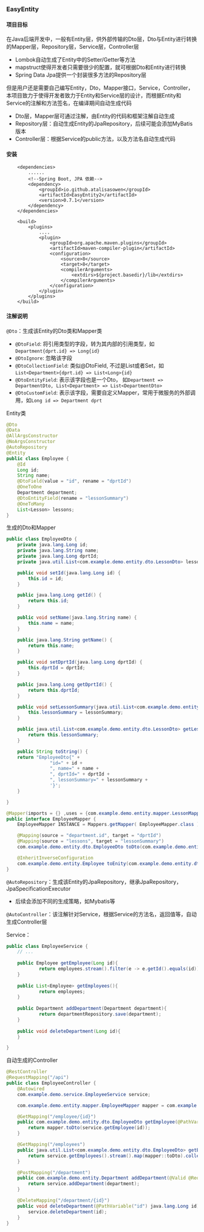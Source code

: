 ### EasyEntity
#### 项目目标
在Java后端开发中，一般有Entity层，供外部传输的Dto层，Dto与Entity进行转换的Mapper层，Repository层，Service层，Controller层
- Lombok自动生成了Entity中的Setter/Getter等方法
- mapstruct使得开发者只需要很少的配置，就可根据Dto和Entity进行转换
- Spring Data Jpa提供一个封装很多方法的Repository层

但是用户还是需要自己编写Entity，Dto，Mapper接口，Service，Controller，本项目致力于使得开发者致力于Entity和Service层的设计，而根据Entity和Service的注解和方法签名，在编译期间自动生成代码
- Dto层，Mapper层可通过注解，由Entity的代码和框架注解自动生成
- Repository层：自动生成Entity的JpaRepository，后续可能会添加MyBatis版本
- Controller层：根据Service的public方法，以及方法名自动生成代码

#### 安装
```
    <dependencies>
        ......
        <!--Spring Boot, JPA 依赖-->
        <dependency>
            <groupId>io.github.atalisasowen</groupId>
            <artifactId>EasyEntity2</artifactId>
            <version>0.7.1</version>
        </dependency>
    </dependencies>

    <build>
        <plugins>
            ....
            <plugin>
                <groupId>org.apache.maven.plugins</groupId>
                <artifactId>maven-compiler-plugin</artifactId>
                <configuration>
                    <source>8</source>
                    <target>8</target>
                    <compilerArguments>
                        <extdirs>${project.basedir}/lib</extdirs>
                    </compilerArguments>
                </configuration>
            </plugin>
        </plugins>
    </build>
```


#### 注解说明
`@Dto`：生成该Entity的Dto类和Mapper类
- `@DtoField`: 将引用类型的字段，转为其内部的引用类型，如`Department{dprt.id} => Long{id}`
- `@DtoIgnore`: 忽略该字段
- `@DtoCollectionField`: 类似@DtoField, 不过是List或者Set，如`List<Department>{dprt.id} => List<Long>{id}`
- `@DtoEntityField`: 表示该字段也是一个Dto， 如`Department => DepartmentDto, List<Department> => List<DepartmentDto>`
- `@DtoCustomField`: 表示该字段，需要自定义Mapper，常用于微服务的外部调用，如`Long id => Department dprt`

Entity类
```java
@Dto
@Data
@AllArgsConstructor
@NoArgsConstructor
@AutoRepository
@Entity
public class Employee {
    @Id
    Long id;
    String name;
    @DtoField(value = "id", rename = "dprtId")
    @OneToOne
    Department department;
    @DtoEntityField(rename = "lessonSummary")
    @OneToMany
    List<Lesson> lessons;
}

```

生成的Dto和Mapper
```java
public class EmployeeDto {
    private java.lang.Long id;
    private java.lang.String name;
    private java.lang.Long dprtId;
    private java.util.List<com.example.demo.entity.dto.LessonDto> lessonSummary;

    public void setId(java.lang.Long id) {
        this.id = id;
    }

    public java.lang.Long getId() {
        return this.id;
    }

    public void setName(java.lang.String name) {
        this.name = name;
    }

    public java.lang.String getName() {
        return this.name;
    }

    public void setDprtId(java.lang.Long dprtId) {
        this.dprtId = dprtId;
    }

    public java.lang.Long getDprtId() {
        return this.dprtId;
    }

    public void setLessonSummary(java.util.List<com.example.demo.entity.dto.LessonDto> lessonSummary) {
        this.lessonSummary = lessonSummary;
    }

    public java.util.List<com.example.demo.entity.dto.LessonDto> getLessonSummary() {
        return this.lessonSummary;
    }

    public String toString() {
    return "EmployeeDto{" +
                "id=" + id +
                ", name=" + name +
                ", dprtId=" + dprtId +
                ", lessonSummary=" + lessonSummary +
                '}';
    }

}

@Mapper(imports = {} ,uses = {com.example.demo.entity.mapper.LessonMapper.class})
public interface EmployeeMapper {
    EmployeeMapper INSTANCE = Mappers.getMapper( EmployeeMapper.class );

    @Mapping(source = "department.id", target = "dprtId")
    @Mapping(source = "lessons", target = "lessonSummary")
    com.example.demo.entity.dto.EmployeeDto toDto(com.example.demo.entity.Employee e);

    @InheritInverseConfiguration
    com.example.demo.entity.Employee toEnity(com.example.demo.entity.dto.EmployeeDto dto);
}

```



`@AutoRepository`：生成该Entity的JpaRepository，继承JpaRepository， JpaSpecificationExecutor
- 后续会添加不同的生成策略，如Mybatis等

`@AutoController`：该注解针对Service，根据Service的方法名，返回值等，自动生成Controller层

Service：
```java
public class EmployeeService {
    // ...
    
    public Employee getEmployee(Long id){
            return employees.stream().filter(e -> e.getId().equals(id)).collect(Collectors.toList()).get(0);
    }
    
    public List<Employee> getEmployees(){
            return employees;
    }
    
    public Department addDepartment(Department department){
            return departmentRepository.save(department);
    }
    
    public void deleteDepartment(Long id){
    }

}
```

自动生成的Controller
```java
@RestController
@RequestMapping("/api")
public class EmployeeController {
    @Autowired
    com.example.demo.service.EmployeeService service;

    com.example.demo.entity.mapper.EmployeeMapper mapper = com.example.demo.entity.mapper.EmployeeMapper.INSTANCE;

    @GetMapping("/employee/{id}")
    public com.example.demo.entity.dto.EmployeeDto getEmployee(@PathVariable("id") java.lang.Long id)  {
        return mapper.toDto(service.getEmployee(id));
    }

    @GetMapping("/employees")
    public java.util.List<com.example.demo.entity.dto.EmployeeDto> getEmployees()  {
        return service.getEmployees().stream().map(mapper::toDto).collect(Collectors.toList());
    }

    @PostMapping("/department")
    public com.example.demo.entity.Department addDepartment(@Valid @RequestBody com.example.demo.entity.Department department)  {
        return service.addDepartment(department);
    }

    @DeleteMapping("/department/{id}")
    public void deleteDepartment(@PathVariable("id") java.lang.Long id)  {
        service.deleteDepartment(id);
    }
}
```